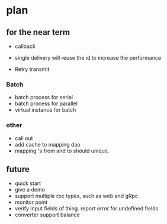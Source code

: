 # plan

## for the near term

* callback

* single delivery will reuse the id to increase the performance
* Retry transmit

### Batch

* batch process for serial
* batch process for parallel
* virtual instance for batch

### other

* call out
* add cache to mapping dao
* mapping 's from and to should unique. 

## future

* quick start
* give a demo
* support multiple rpc types, such as web and gRpc
* monitor point
* verify input fields of thing. report error for undefined fields
* converter support balance




